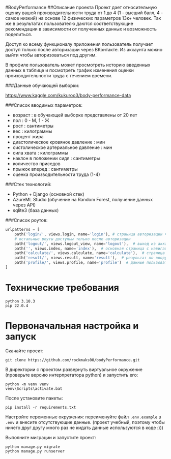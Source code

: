 #BodyPerformance
##Описание проекта
Проект дает относительную оценку вашей производительности труда от 1 до 4 (1 - высший балл, 4 - самое низкий) на основе 12 физических параметров 13к+ человек. Так же в результатах пользователю даются соответствующие рекомендации в зависимости от полученных данных и возможность поделиться.

Доступ ко всему функционалу приложения пользователь получает доступ только после авторизации через ВКонтакте. Из аккаунта можно выйти чтобы авторизоваться под другим.

В профиле пользователь может просмотреть историю введенных данных в таблице и посмотреть график изменения оценки производительности труда с течением времени.

###Данные обучающей выборки:

https://www.kaggle.com/kukuroo3/body-performance-data

###Список вводимых параметров:

- возраст : в обучающей выборке представлены от 20 лет
- пол : 0 - М, 1 - Ж
- рост : сантиметры
- вес : килограммы
- процент жира
- диастолическое кровяное давление : мин
- систолическое артериальное давление : мин
- сила хвата : килограммы
- наклон в положении сидя : сантиметры
- количество приседов
- прыжок вперед : сантиметры
- оценка производительности труда (1-4)

###Стек технологий:

- Python + Django (основной стек)
- AzureML Studio (обучение на Random Forest, получение данных через API)
- sqlite3 (база данных)

###Список роутов:

```python
urlpatterns = [
    path('login/', views.login, name='login'), # страница авторизации через VK API
    # остальные роуты доступны только после авторизации
    path('logout/', views.logout_view, name='logout'),  # выход из аккаунта
    path('', views.index, name='index'),  # основная страница с навигацией по функционалу
    path('calculate/', views.calculate, name='calculate'),  # страница для ввода данных
    path('result/', views.result, name='result'),  # результат по вводу данных
    path('profile/', views.profile, name='profile')  # данные пользователя: история ввода, график
]
```

# Технические требования
```commandline
python 3.10.3
pip 22.0.4
```
# Первоначальная настройка и запуск
Скачайте проект:
```commandline
git clone https://github.com/rockmaks00/bodyPerformance.git
```
В директории с проектом развернуть виртуальное окружение (проверьте версию интерпретатора python) и запустить его:
```commandline
python -m venv venv
venv\Scripts\activate.bat
```
После установите пакеты:
```commandline
pip install -r requirements.txt
```
Настройте переменные окружения: переименуйте файл `.env.example` в `.env` и внесите отсутствующие данные. (проект учебный, поэтому чтобы ничего друг другу много раз не кидать данные используются в коде :)))

Выполните миграции и запустите проект:
```commandline
python manage.py migrate
python manage.py runserver
```